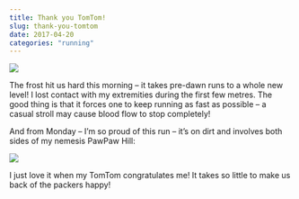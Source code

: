 ```yaml
---
title: Thank you TomTom!
slug: thank-you-tomtom
date: 2017-04-20
categories: "running"
---
```


<p><img src="http://res.cloudinary.com/dy6grlu8z/image/upload/v1558841680/oum2lfelizbvv7meycwb.jpg"/></p>
<p>The frost hit us hard this morning – it takes pre-dawn runs to a whole new level! I lost contact with my extremities during the first few metres. The good thing is that it forces one to keep running as fast as possible – a casual stroll may cause blood flow to stop completely!</p>
<p>And from Monday – I’m so proud of this run – it’s on dirt and involves both sides of my nemesis PawPaw Hill:</p>
<p><img src="http://res.cloudinary.com/dy6grlu8z/image/upload/v1558841683/oxhcbw8zbtram2mr6nyo.jpg"/></p>
<p>I just love it when my TomTom congratulates me! It takes so little to make us back of the packers happy!</p>







